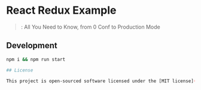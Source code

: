 # React Redux Example
> : All You Need to Know, from 0 Conf to Production Mode

## Development

```bash
npm i && npm run start

## License

This project is open-sourced software licensed under the [MIT license](http://opensource.org/licenses/MIT).
